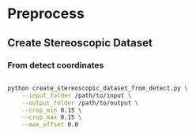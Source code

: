 # Preprocess

## Create Stereoscopic Dataset

### From detect coordinates

```bash

python create_stereoscopic_dataset_from_detect.py \
    --input_folder /path/to/input \
    --output_folder /path/to/output \
    --crop_min 0.15 \
    --crop_max 0.15 \
    --max_offset 0.0

```
